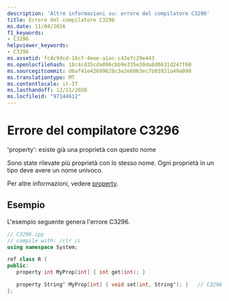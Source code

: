 ```yaml
---
description: 'Altre informazioni su: errore del compilatore C3296'
title: Errore del compilatore C3296
ms.date: 11/04/2016
f1_keywords:
- C3296
helpviewer_keywords:
- C3296
ms.assetid: fc4c9dcd-16cf-4eee-a1ac-c43e7c29e443
ms.openlocfilehash: 18c4cd35cda096cbb9e335e30da8d0631d247f60
ms.sourcegitcommit: d6af41e42699628c3e2e6063ec7b03931a49a098
ms.translationtype: MT
ms.contentlocale: it-IT
ms.lasthandoff: 12/11/2020
ms.locfileid: "97144612"
---
```

# <a name="compiler-error-c3296"></a>Errore del compilatore C3296

'property': esiste già una proprietà con questo nome

Sono state rilevate più proprietà con lo stesso nome. Ogni proprietà in un tipo deve avere un nome univoco.

Per altre informazioni, vedere [property](../../extensions/property-cpp-component-extensions.md).

## <a name="example"></a>Esempio

L'esempio seguente genera l'errore C3296.

```cpp
// C3296.cpp
// compile with: /clr /c
using namespace System;

ref class R {
public:
   property int MyProp[int] { int get(int); }

   property String^ MyProp[int] { void set(int, String^); }   // C3296
};
```

